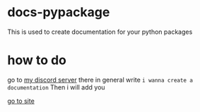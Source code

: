 # docs-pypackage

This is used to create documentation for your python packages

# how to do

go to [my discord server](https://discord.gg/zdrSUu98BP) there in general write `i wanna create a documentation`
Then i will add you

[go to site](https://docs-pypackage.github.io/)
